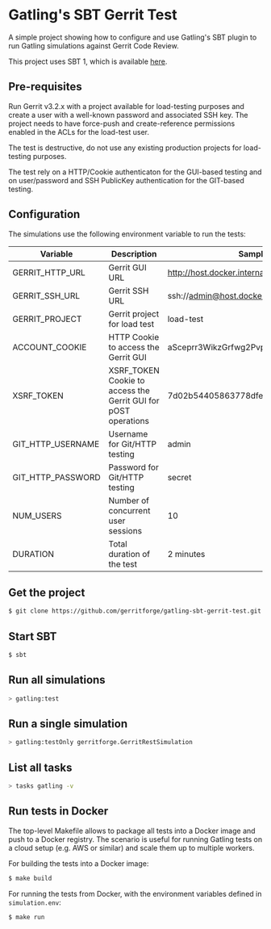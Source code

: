 Gatling's SBT Gerrit Test
=========================

A simple project showing how to configure and use Gatling's SBT plugin to run Gatling simulations
against Gerrit Code Review.

This project uses SBT 1, which is available [here](https://www.scala-sbt.org/download.html).

Pre-requisites
--------------

Run Gerrit v3.2.x with a project available for load-testing purposes and
create a user with a well-known password and associated SSH key.
The project needs to have force-push and create-reference permissions enabled
in the ACLs for the load-test user.

The test is destructive, do not use any existing production projects for load-testing
purposes.

The test rely on a HTTP/Cookie authenticaton for the GUI-based testing and on
user/password and SSH PublicKey authentication for the GIT-based testing.

Configuration
-------------

The simulations use the following environment variable to run the tests:

Variable | Description | Sample
---------|-------------|---------
 GERRIT_HTTP_URL | Gerrit GUI URL | http://host.docker.internal:8080
 GERRIT_SSH_URL | Gerrit SSH URL | ssh://admin@host.docker.internal:29418
 GERRIT_PROJECT | Gerrit project for load test | load-test
 ACCOUNT_COOKIE | HTTP Cookie to access the Gerrit GUI | aSceprr3WikzGrfwg2PvpOhMMcH5qp3ehW
 XSRF_TOKEN | XSRF_TOKEN Cookie to access the Gerrit GUI for pOST operations | 7d02b54405863778dfe1
 GIT_HTTP_USERNAME | Username for Git/HTTP testing | admin
 GIT_HTTP_PASSWORD | Password for Git/HTTP testing | secret
 NUM_USERS | Number of concurrent user sessions | 10
 DURATION | Total duration of the test | 2 minutes

Get the project
---------------

```bash
$ git clone https://github.com/gerritforge/gatling-sbt-gerrit-test.git && cd gatling-sbt-gerrit-test
```

Start SBT
---------
```bash
$ sbt
```

Run all simulations
-------------------

```bash
> gatling:test
```

Run a single simulation
-----------------------

```bash
> gatling:testOnly gerritforge.GerritRestSimulation
```

List all tasks
--------------------

```bash
> tasks gatling -v
```

Run tests in Docker
-------------------

The top-level Makefile allows to package all tests into a Docker image and push
to a Docker registry. The scenario is useful for running Gatling tests on a cloud
setup (e.g. AWS or similar) and scale them up to multiple workers.

For building the tests into a Docker image:

```bash
$ make build
```

For running the tests from Docker, with the environment variables defined in
`simulation.env`:

```
$ make run
```
